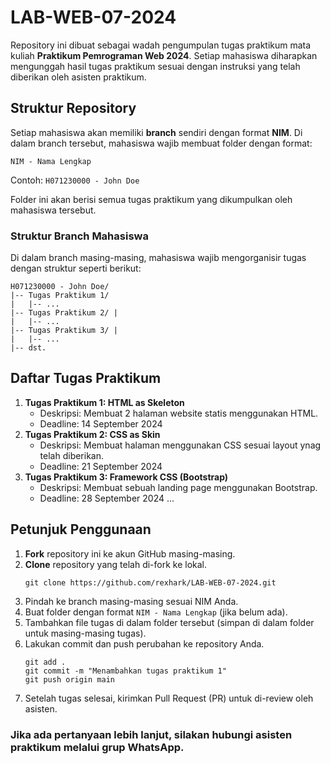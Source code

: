 # LAB-WEB-07-2024

Repository ini dibuat sebagai wadah pengumpulan tugas praktikum mata kuliah **Praktikum Pemrograman Web 2024**. Setiap mahasiswa diharapkan mengunggah hasil tugas praktikum sesuai dengan instruksi yang telah diberikan oleh asisten praktikum.

## Struktur Repository

Setiap mahasiswa akan memiliki **branch** sendiri dengan format **NIM**. Di dalam branch tersebut, mahasiswa wajib membuat folder dengan format:

`NIM - Nama Lengkap`

Contoh: `H071230000 - John Doe`

Folder ini akan berisi semua tugas praktikum yang dikumpulkan oleh mahasiswa tersebut.

### Struktur Branch Mahasiswa
Di dalam branch masing-masing, mahasiswa wajib mengorganisir tugas dengan struktur seperti berikut:
```
H071230000 - John Doe/ 
|-- Tugas Praktikum 1/ 
|   |-- ...
|-- Tugas Praktikum 2/ | 
|   |-- ...
|-- Tugas Praktikum 3/ | 
|   |-- ...
|-- dst.
```

## Daftar Tugas Praktikum

1. **Tugas Praktikum 1: HTML as Skeleton**
   - Deskripsi: Membuat 2 halaman website statis menggunakan HTML.
   - Deadline: 14 September 2024
2. **Tugas Praktikum 2: CSS as Skin**
   - Deskripsi: Membuat halaman menggunakan CSS sesuai layout ynag telah diberikan.
   - Deadline: 21 September 2024
3. **Tugas Praktikum 3: Framework CSS (Bootstrap)**
   - Deskripsi: Membuat sebuah landing page menggunakan Bootstrap.
   - Deadline: 28 September 2024
...

## Petunjuk Penggunaan

1. **Fork** repository ini ke akun GitHub masing-masing.
2. **Clone** repository yang telah di-fork ke lokal.
   ```
   git clone https://github.com/rexhark/LAB-WEB-07-2024.git
   ```
3. Pindah ke branch masing-masing sesuai NIM Anda.
4. Buat folder dengan format `NIM - Nama Lengkap` (jika belum ada).
5. Tambahkan file tugas di dalam folder tersebut (simpan di dalam folder untuk masing-masing tugas).
6. Lakukan commit dan push perubahan ke repository Anda.
   ```
   git add .
   git commit -m "Menambahkan tugas praktikum 1"
   git push origin main
   ```
7. Setelah tugas selesai, kirimkan Pull Request (PR) untuk di-review oleh asisten.

### Jika ada pertanyaan lebih lanjut, silakan hubungi asisten praktikum melalui grup WhatsApp.
